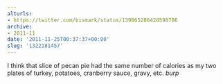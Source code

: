 ```yaml
---
alturls:
- https://twitter.com/bismark/status/139865286420598786
archive:
- 2011-11
date: '2011-11-25T00:37:37+00:00'
slug: '1322181457'
---
```


I think that slice of pecan pie had the same number of calories as my two plates of turkey, potatoes, cranberry sauce, gravy, etc. *burp*

